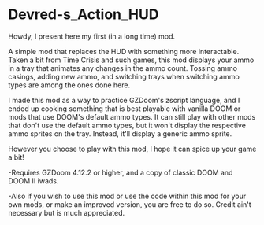 # Devred-s_Action_HUD

Howdy, I present here my first (in a long time) mod.

A simple mod that replaces the HUD with something more interactable. Taken a bit from Time Crisis and such games, this mod displays your ammo in a tray that animates any changes in the ammo count. Tossing ammo casings, adding new ammo, and switching trays when switching ammo types are among the ones done here.



I made this mod as a way to practice GZDoom's zscript language, and I ended up cooking something that is best playable with vanilla DOOM or mods that use DOOM's default ammo types. It can still play with other mods that don't use the default ammo types, but it won't display the respective ammo sprites on the tray. Instead, it'll display a generic ammo sprite.

However you choose to play with this mod, I hope it can spice up your game a bit!

-Requires GZDoom 4.12.2 or higher, and a copy of classic DOOM and DOOM II iwads.

-Also if you wish to use this mod or use the code within this mod for your own mods, or make an improved version, you are free to do so. Credit ain't necessary but is much appreciated.
